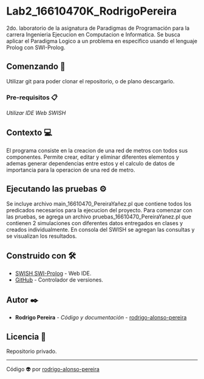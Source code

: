 # Lab2_16610470K_RodrigoPereira
2do. laboratorio de la asignatura de Paradigmas de Programación para la carrera Ingenieria Ejecucion en Computacion e Informatica. Se busca aplicar el Paradigma Logico a un problema en especifico usando el lenguaje Prolog con SWI-Prolog.

## Comenzando 🚀

Utilizar git para poder clonar el repositorio, o de plano descargarlo.

### Pre-requisitos 📋

_Utilizar IDE Web SWISH_

## Contexto 💻
El programa consiste en la creacion de una red de metros con todos sus componentes. Permite crear, editar y eliminar diferentes elementos
y ademas generar dependencias entre estos y el calculo de datos de importancia para la operacion de una red de metro.

## Ejecutando las pruebas ⚙️

Se incluye archivo main_16610470_PereiraYañez.pl que contiene todos los predicados necesarios para la ejecucion del proyecto.
Para comenzar con las pruebas, se agrega un archivo pruebas_16610470_PereiraYanez.pl que contienen 2 simulaciones con diferentes
datos entregados en clases y creados individualmente. En consola del SWISH se agregan las consultas y se visualizan los resultados.

## Construido con 🛠️

* [SWISH SWI-Prolog](https://swish.swi-prolog.org//) - Web IDE.
* [GitHub](https://github.com/) - Controlador de versiones.

## Autor ✒️
* **Rodrigo Pereira** - *Código y documentación* - [rodrigo-alonso-pereira](#rodrigo-alonso-pereira)

## Licencia 📄

Repositorio privado.

---
Código 👽 por [rodrigo-alonso-pereira](https://github.com/rodrigo-alonso-pereira)

